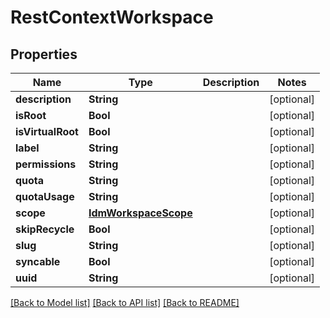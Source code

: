 # RestContextWorkspace

## Properties
Name | Type | Description | Notes
------------ | ------------- | ------------- | -------------
**description** | **String** |  | [optional] 
**isRoot** | **Bool** |  | [optional] 
**isVirtualRoot** | **Bool** |  | [optional] 
**label** | **String** |  | [optional] 
**permissions** | **String** |  | [optional] 
**quota** | **String** |  | [optional] 
**quotaUsage** | **String** |  | [optional] 
**scope** | [**IdmWorkspaceScope**](IdmWorkspaceScope.md) |  | [optional] 
**skipRecycle** | **Bool** |  | [optional] 
**slug** | **String** |  | [optional] 
**syncable** | **Bool** |  | [optional] 
**uuid** | **String** |  | [optional] 

[[Back to Model list]](../README.md#documentation-for-models) [[Back to API list]](../README.md#documentation-for-api-endpoints) [[Back to README]](../README.md)


